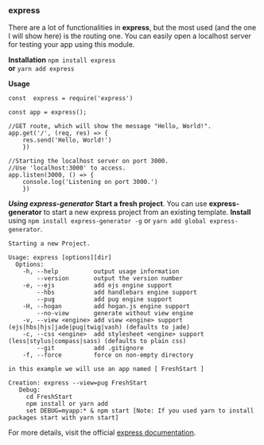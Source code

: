 ### [](https://github.com/Gerjunior/useful-modules#express)express

There are a lot of functionalities in  **express**, but the most used (and the one I will show here) is the routing one. You can easily open a localhost server for testing your app using this module.

**Installation**
  `npm install express`  
  **or** 
   `yarn add express`
   
**Usage**

```
const  express = require('express')

const app = express();

//GET route, which will show the message "Hello, World!".
app.get('/', (req, res) => {
	res.send('Hello, World!')
	})

//Starting the localhost server on port 3000. 
//Use 'localhost:3000' to access.
app.listen(3000, () => {
	console.log('Listening on port 3000.')
	})

```

***Using express-generator***
**Start a fresh project**.  You can use  **express-generator**  to start a new express project from an existing template.  **Install**  using  `npm install express-generator -g`  or  `yarn add global express-generator`.

```
Starting a new Project.

Usage: express [options][dir]
  Options:
    -h, --help          output usage information
        --version       output the version number
    -e, --ejs           add ejs engine support
        --hbs           add handlebars engine support
        --pug           add pug engine support
    -H, --hogan         add hogan.js engine support
        --no-view       generate without view engine
    -v, --view <engine> add view <engine> support (ejs|hbs|hjs|jade|pug|twig|vash) (defaults to jade)
    -c, --css <engine>  add stylesheet <engine> support (less|stylus|compass|sass) (defaults to plain css)
        --git           add .gitignore
    -f, --force         force on non-empty directory

in this example we will use an app named [ FreshStart ]

Creation: express --view=pug FreshStart
   Debug: 
     cd FreshStart
     npm install or yarn add
     set DEBUG=myapp:* & npm start [Note: If you used yarn to install packages start with yarn start]

```


For more details, visit the official  [express documentation](https://expressjs.com/pt-br/starter/installing.html).